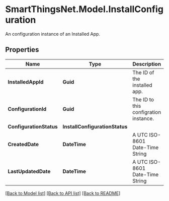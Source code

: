 # SmartThingsNet.Model.InstallConfiguration
An configuration instance of an Installed App.
## Properties

Name | Type | Description | Notes
------------ | ------------- | ------------- | -------------
**InstalledAppId** | **Guid** | The ID of the installed app. | [optional] 
**ConfigurationId** | **Guid** | The ID to this configration instance. | [optional] 
**ConfigurationStatus** | **InstallConfigurationStatus** |  | [optional] 
**CreatedDate** | **DateTime** | A UTC ISO-8601 Date-Time String | [optional] 
**LastUpdatedDate** | **DateTime** | A UTC ISO-8601 Date-Time String | [optional] 

[[Back to Model list]](../README.md#documentation-for-models) [[Back to API list]](../README.md#documentation-for-api-endpoints) [[Back to README]](../README.md)

